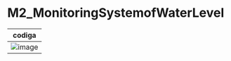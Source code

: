 # M2_MonitoringSystemofWaterLevel


|codiga|
---|
|![image](https://user-images.githubusercontent.com/101012637/164682660-3839bd0e-19f8-41e4-9df0-8955642f29d0.png)|
